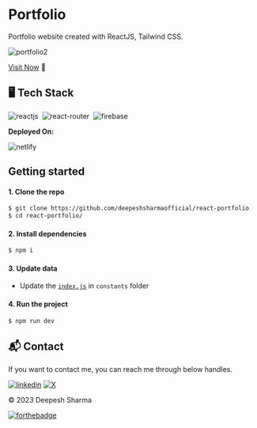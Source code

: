 # Portfolio

Portfolio website created with ReactJS, Tailwind CSS.

![portfolio2](https://github.com/deepeshsharmaofficial/react-portfolio/assets/91846967/9133d32a-3ed6-40d6-965d-f75bf670a3ad)

[Visit Now](https://deepeshsharma.vercel.app/) 🚀

## 🖥️ Tech Stack

![reactjs](https://img.shields.io/badge/React-20232A?style=for-the-badge&logo=react&logoColor=61DAFB)&nbsp;
![react-router](https://img.shields.io/badge/React_Router-CA4245?style=for-the-badge&logo=react-router&logoColor=white)&nbsp;
![firebase](https://img.shields.io/badge/tailwind_CSS-38bdf8?style=for-the-badge&logo=tailwindcss&logoColor=white)&nbsp;

**Deployed On:**

![netlify](https://img.shields.io/badge/Vercel-000000?style=for-the-badge&logo=vercel&logoColor=white)


## Getting started

#### 1. Clone the repo

```sh
$ git clone https://github.com/deepeshsharmaofficial/react-portfolio
$ cd react-portfolio/
```
#### 2. Install dependencies

```sh
$ npm i
```

#### 3. Update data

- Update the [`index.js`]() in `constants` folder

#### 4. Run the project

```sh
$ npm run dev
```

## 📬 Contact

If you want to contact me, you can reach me through below handles.

[![linkedin](https://img.shields.io/badge/LinkedIn-0077B5?style=for-the-badge&logo=linkedin&logoColor=white)](https://www.linkedin.com/in/deepeshsharmaofficial/)
[![X](https://img.shields.io/badge/X-000000?style=for-the-badge&logo=x&logoColor=white)](https://twitter.com/DeepeshSharma48/)

© 2023 Deepesh Sharma

[![forthebadge](https://forthebadge.com/images/badges/built-with-love.svg)](https://forthebadge.com)
